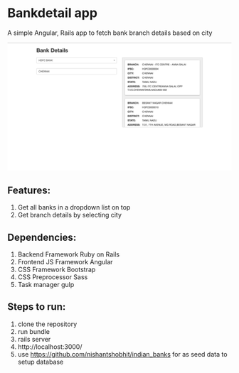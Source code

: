 # Bankdetail app
A simple Angular, Rails app to fetch bank branch details based on city

![Bankdetail](/public/app_screenshot.png?raw=true "bankdetail")

## Features:
  1. Get all banks in a dropdown list on top
  2. Get branch details by selecting city

## Dependencies:
  1. Backend Framework Ruby on Rails
  3. Frontend JS Framework Angular
  4. CSS Framework Bootstrap
  5. CSS Preprocessor Sass
  7. Task manager gulp

## Steps to run:
  1. clone the repository
  2. run bundle
  4. rails server
  5. http://localhost:3000/
  6. use https://github.com/nishantshobhit/indian_banks for as seed data to setup database
